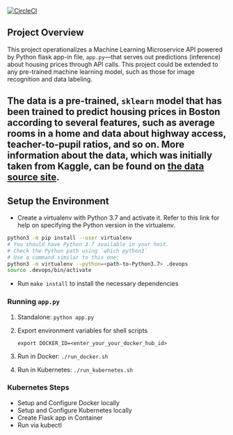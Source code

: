[![CircleCI](https://circleci.com/gh/aanaedu/project-ml-microservice-kubernetes/tree/main.svg?style=svg)](https://circleci.com/gh/aanaedu/project-ml-microservice-kubernetes/tree/main)

## Project Overview

This project operationalizes a Machine Learning Microservice API powered by Python flask app-in file, `app.py`—that serves out predictions (inference) about housing prices through API calls. This project could be extended to any pre-trained machine learning model, such as those for image recognition and data labeling.

The data is a pre-trained, `sklearn` model that has been trained to predict housing prices in Boston according to several features, such as average rooms in a home and data about highway access, teacher-to-pupil ratios, and so on. More information about the data, which was initially taken from Kaggle, can be found on [the data source site](https://www.kaggle.com/c/boston-housing). 
---

## Setup the Environment

* Create a virtualenv with Python 3.7 and activate it. Refer to this link for help on specifying the Python version in the virtualenv. 
```bash
python3 -m pip install --user virtualenv
# You should have Python 3.7 available in your host. 
# Check the Python path using `which python3`
# Use a command similar to this one:
python3 -m virtualenv --python=<path-to-Python3.7> .devops
source .devops/bin/activate
```
* Run `make install` to install the necessary dependencies

### Running `app.py`

1. Standalone:  `python app.py`
2. Export environment variables for shell scripts

    `export DOCKER_ID=<enter_your_your_docker_hub_id>`

3. Run in Docker:  `./run_docker.sh`
4. Run in Kubernetes:  `./run_kubernetes.sh`

### Kubernetes Steps

* Setup and Configure Docker locally
* Setup and Configure Kubernetes locally
* Create Flask app in Container
* Run via kubectl
